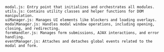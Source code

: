    modal.js: Entry point that initializes and orchestrates all modules.
    utils.js: Contains utility classes and helper functions for DOM manipulation.
    uiManager.js: Manages UI elements like blockers and loading overlays.
    modalManager.js: Handles modal window operations, including opening, closing, and redirecting.
    formHandler.js: Manages form submissions, AJAX interactions, and error handling.
    eventManager.js: Attaches and detaches global events related to the modal and form.
